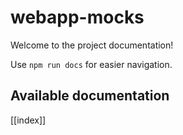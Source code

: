 # webapp-mocks

Welcome to the project documentation!

Use `npm run docs` for easier navigation.

## Available documentation

[[index]]
